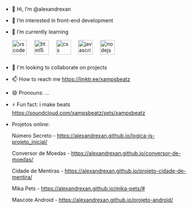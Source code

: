 - 👋 Hi, I’m @alexandrexan
- 👀 I’m interested in front-end development
- 🌱 I’m currently learning 
  
  <div align="left">
  <img src="https://cdn.jsdelivr.net/gh/devicons/devicon/icons/vscode/vscode-original.svg" height="40" alt="vscode logo"  />
  <img width="12" />
  <img src="https://cdn.jsdelivr.net/gh/devicons/devicon/icons/html5/html5-original.svg" height="40" alt="html5 logo"  />
  <img width="12" />
  <img src="https://cdn.jsdelivr.net/gh/devicons/devicon/icons/css3/css3-original.svg" height="40" alt="css logo"  />
  <img width="12" />
  <img src="https://cdn.jsdelivr.net/gh/devicons/devicon/icons/javascript/javascript-original.svg" height="40" alt="javascript logo"  />
  <img width="12" />
  <img src="https://cdn.jsdelivr.net/gh/devicons/devicon/icons/nodejs/nodejs-original.svg" height="40" alt="nodejs logo"  />
  </div>

###
- 💞️ I'm looking to collaborate on projects
- 📫 How to reach me https://linktr.ee/xampsbeatz
- 😄 Pronouns: ...
- ⚡ Fun fact: i make beats https://soundcloud.com/xampsbeatz/sets/xampsbeatz

- Projetos online:

  Número Secreto - https://alexandrexan.github.io/logica-js-projeto_inicial/

  Conversor de Moedas - https://alexandrexan.github.io/conversor-de-moedas/

  Cidade de Mentiras - https://alexandrexan.github.io/projeto-cidade-de-mentira/

  Mika Pets - https://alexandrexan.github.io/mika-pets/#

  Mascote Android - https://alexandrexan.github.io/projeto-android/

<!---
alexandrexan/alexandrexan is a ✨ special ✨ repository because its `README.md` (this file) appears on your GitHub profile.
You can click the Preview link to take a look at your changes.
--->
